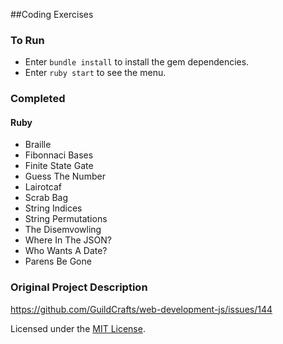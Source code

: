 ##Coding Exercises

### To Run
- Enter `bundle install` to install the gem dependencies.
- Enter `ruby start` to see the menu.

### Completed
#### Ruby
- Braille
- Fibonnaci Bases
- Finite State Gate
- Guess The Number
- Lairotcaf
- Scrab Bag
- String Indices
- String Permutations
- The Disemvowling
- Where In The JSON?
- Who Wants A Date?
- Parens Be Gone

### Original Project Description
https://github.com/GuildCrafts/web-development-js/issues/144

<!-- LICENSE -->
Licensed under the [MIT License][mit-license].

[mit-license]: https://github.com/ameliavoncat/CodingExercises/blob/master/LICENSE
